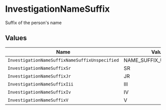 # InvestigationNameSuffix

Suffix of the person's name


## Values

| Name                                           | Value                                          |
| ---------------------------------------------- | ---------------------------------------------- |
| `InvestigationNameSuffixNameSuffixUnspecified` | NAME_SUFFIX_UNSPECIFIED                        |
| `InvestigationNameSuffixSr`                    | SR                                             |
| `InvestigationNameSuffixJr`                    | JR                                             |
| `InvestigationNameSuffixIii`                   | III                                            |
| `InvestigationNameSuffixIv`                    | IV                                             |
| `InvestigationNameSuffixV`                     | V                                              |